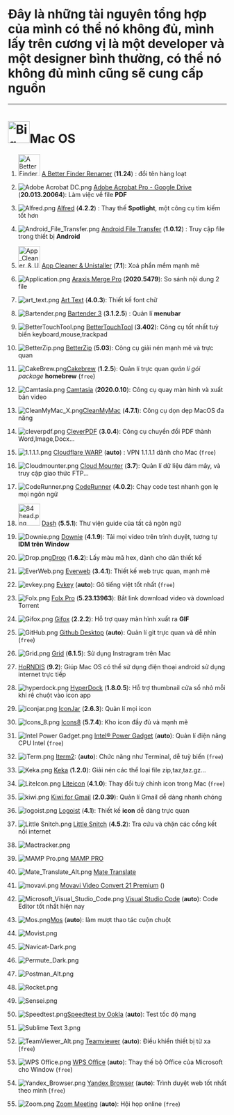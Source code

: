 # Đây là những tài nguyên tổng hợp của mình có thể nó không đủ, mình lấy trên cương vị là một developer và một designer bình thường, có thể nó không đủ mình cũng sẽ cung cấp nguồn

---

# <img src="https://raw.githubusercontent.com/Zenfection/Image/master/2020/11/25-19-33-36-Big_Sur.png" title="" alt="Big_Sur.png" width="50">Mac OS

1. <img src="https://raw.githubusercontent.com/Zenfection/Image/master/2020/11/25-19-34-05-A%20Better%20Finder%20Renamer.png" title="" alt="A Better Finder Renamer.png" width="50"> [A Better Finder Renamer](https://drive.google.com/drive/folders/1chKH_0EgaW9DcXn4CFPbkEk7XEL7AUUD?usp=sharing) (**11.24**) : đổi tên hàng loạt 
2. ![Adobe Acrobat DC.png](https://raw.githubusercontent.com/Zenfection/Image/master/2020/11/25-19-36-00-Adobe%20Acrobat%20DC.png) [Adobe Acrobat Pro - Google Drive](https://drive.google.com/drive/folders/1K9MGzQsucyd9U0_mpbHY6VCMpADbH02W?usp=sharing) (**20.013.20064**):  Làm việc về file **PDF**
3. ![Alfred.png](https://raw.githubusercontent.com/Zenfection/Image/master/2020/11/25-19-36-10-Alfred.png) [Alfred](https://drive.google.com/drive/folders/1sUZxhGb2tCF09FKE7BoZYyiLpoMvQIic?usp=sharing) (**4.2.2**) : Thay thế **Spotlight**, một công cụ tìm kiếm tốt hơn
4. ![Android_File_Transfer.png](https://raw.githubusercontent.com/Zenfection/Image/master/2020/11/25-19-36-20-Android_File_Transfer.png)  [Android File Transfer](https://www.android.com/filetransfer/) (**1.0.12**) : Truy cập file trong thiết bị **Android**
5. <img title="" src="https://raw.githubusercontent.com/Zenfection/Image/master/2020/11/25-19-36-42-App_Cleaner_%26_Uninstaller.png" alt="App_Cleaner_&_Uninstaller.png" width="50"> [App Cleaner &amp; Unistaller](https://drive.google.com/drive/folders/1gkulydy-bE58WCSgAz09GmAlD9o1N-M-?usp=sharing) (**7.1**): Xoá phần mềm mạnh mẽ 
6. ![Application.png](https://raw.githubusercontent.com/Zenfection/Image/master/2020/11/25-19-49-42-Application.png) [Araxis Merge Pro](https://drive.google.com/drive/folders/19X5VpDYF_8fAEXjoaz2gYdP30UMUjj54?usp=sharing) (**2020.5479**): So sánh nội dung 2 file
7. ![art_text.png](https://raw.githubusercontent.com/Zenfection/Image/master/2020/11/25-19-52-06-art_text.png) [Art Text](https://drive.google.com/drive/folders/1njbD3SComBB1D8bZpK-qOd-PU52dwCjU?usp=sharing) (**4.0.3**): Thiết kế font chữ
8. ![Bartender.png](https://raw.githubusercontent.com/Zenfection/Image/master/2020/11/25-19-37-08-Bartender.png) [Bartender 3](https://drive.google.com/drive/folders/1qvy1Loo6_Gh2CyD1Zms9N0rMPf8QpeOa?usp=sharing) (**3.1.2.5**) : Quản lí  **menubar**
9. ![BetterTouchTool.png](https://raw.githubusercontent.com/Zenfection/Image/master/2020/11/25-19-37-15-BetterTouchTool.png) [BetterTouchTool](https://drive.google.com/drive/folders/18czEN9Mv0Xg74qyJv7JoM_cUYj3UtiK0?usp=sharing) (**3.402**): Công cụ tốt nhất tuỳ biến keyboard,mouse,trackpad
10. ![BetterZip.png](https://raw.githubusercontent.com/Zenfection/Image/master/2020/11/25-19-37-22-BetterZip.png)  [BetterZip](https://drive.google.com/drive/folders/1XQuYA4CfPuo8RIk-TXP1gXwCbEadA8ru?usp=sharing) (**5.03**): Công cụ giải nén mạnh mẽ và trực quan
11. ![CakeBrew.png](https://raw.githubusercontent.com/Zenfection/Image/master/2020/11/25-20-16-39-CakeBrew.png)[Cakebrew](https://www.cakebrew.com/) (**1.2.5**): Quản lí trực quan *quản lí gói package* **homebrew** (`free`)
12. ![Camtasia.png](https://raw.githubusercontent.com/Zenfection/Image/master/2020/11/25-19-37-29-Camtasia.png) [Camtasia](https://drive.google.com/drive/folders/1RVtAQI9YIXAuHyH7oKIsulKVUYav2WHq?usp=sharing) (**2020.0.10**): Công cụ quay màn hình và xuất bản video
13. ![CleanMyMac_X.png](https://raw.githubusercontent.com/Zenfection/Image/master/2020/11/25-19-37-39-CleanMyMac_X.png)[CleanMyMac](https://drive.google.com/drive/folders/1rNoEj4TCpnG4JkD1h971uMIm_CgE2OKL?usp=sharing) (**4.7.1**): Công cụ dọn dẹp MacOS đa năng
14. ![cleverpdf.png](https://raw.githubusercontent.com/Zenfection/Image/master/2020/11/25-19-58-55-cleverpdf.png) [CleverPDF](https://drive.google.com/drive/folders/18Um44Sw6wnIHVy5RTA9Qr3QnfAWMvNYN?usp=sharing) (**3.0.4**): Công cụ chuyển đổi PDF thành Word,Image,Docx...
15. ![1.1.1.1.png](https://raw.githubusercontent.com/Zenfection/Image/master/2020/11/25-20-19-46-1.1.1.1.png) [Cloudflare WARP](https://1.1.1.1/download) (**auto**) : VPN 1.1.1.1 dành cho Mac (`free`)
16. ![Cloudmounter.png](https://raw.githubusercontent.com/Zenfection/Image/master/2020/11/25-20-22-27-Cloudmounter.png) [Cloud Mounter](https://drive.google.com/drive/folders/1qQV0L-qtZxCt9Js-ldUeBTJSs47xKN1u?usp=sharing) (**3.7**): Quản lí dữ liệu đám mây, và truy cập giao thức FTP... 
17. ![CodeRunner.png](https://raw.githubusercontent.com/Zenfection/Image/master/2020/11/25-20-27-41-CodeRunner.png) [CodeRunner](https://drive.google.com/drive/folders/12Vt635p0zhAh23K7wOS1gcLRGAdijbno?usp=sharing) (**4.0.2**): Chạy code test nhanh gọn lẹ mọi ngôn ngữ
18. <img src="https://raw.githubusercontent.com/Zenfection/Image/master/2020/11/25-20-25-34-84%20head.png" title="" alt="84 head.png" width="50"> [Dash](https://drive.google.com/drive/folders/1wfTM3V0LHOdU4CqaU-Qe3gmNDq4qxrLp?usp=sharing) (**5.5.1**): Thư viện guide của tất cả ngôn ngữ
19. ![Downie.png](https://raw.githubusercontent.com/Zenfection/Image/master/2020/11/25-19-38-50-Downie.png) [Downie](https://drive.google.com/drive/folders/1bEC8hbgY-RoP1sYCCiNMck0BAECPqO9d?usp=sharing) (**4.1.9**): Tải mọi video trên trình duyệt, tương tự **IDM trên Window**
20. ![Drop.png](https://raw.githubusercontent.com/Zenfection/Image/master/2020/11/25-20-32-56-Drop.png)[Drop](https://drive.google.com/drive/folders/19q5nmJIADqfOO4NJEEzQmDyWgWfnM3Kj?usp=sharing) (**1.6.2**): Lấy màu mã hex, dành cho dân thiết kế
21. ![EverWeb.png](https://raw.githubusercontent.com/Zenfection/Image/master/2020/11/25-19-39-09-EverWeb.png) [Everweb](https://drive.google.com/drive/folders/1gxJLPllnrw4Wpkg3eXTWb1AXNryyzQc6?usp=sharing) (**3.4.1**): Thiết kế web trực quan, mạnh mẽ
22. ![evkey.png](https://raw.githubusercontent.com/Zenfection/Image/master/2020/11/25-20-40-06-evkey.png) [Evkey](https://evkeyvn.com/) (**auto**): Gõ tiếng việt tốt nhất (`free`)
23. ![Folx.png](https://raw.githubusercontent.com/Zenfection/Image/master/2020/11/25-20-43-34-Folx.png) [Folx Pro](https://drive.google.com/drive/folders/1j1atHpqK7DB86UUKGJu1-VkDvL5BxoSw?usp=sharing) (**5.23.13963**): Bắt link download video và download Torrent
24. ![Gifox.png](https://raw.githubusercontent.com/Zenfection/Image/master/2020/11/25-19-39-41-Gifox.png) [Gifox](https://drive.google.com/drive/folders/1rJFbwDizOXYU5gTwPV2OwaoWB2K-WaS6?usp=sharing) (**2.2.2**): Hỗ trợ quay màn hình xuất ra **GIF**
25. ![GitHub.png](https://raw.githubusercontent.com/Zenfection/Image/master/2020/11/25-19-40-03-GitHub.png) [Github Desktop](https://desktop.github.com/) (**auto**): Quản lí git trực quan và dễ nhìn (`free`)
26. ![Grid.png](https://raw.githubusercontent.com/Zenfection/Image/master/2020/11/25-20-46-48-Grid.png) [Grid](https://drive.google.com/drive/folders/11uQ7btUqfUTjVg_UN4pL46DbXle_LtuM?usp=sharing) (**6.1.5**): Sử dụng Instragram trên Mac 
27. [HoRNDIS](https://drive.google.com/drive/folders/1FUnIrrc_F7sJei3JorKor9JcrVyZrqGh?usp=sharing) (**9.2**): Giúp Mac OS có thể sử dụng điện thoại android sử dụng internet trực tiếp
28. ![hyperdock.png](https://raw.githubusercontent.com/Zenfection/Image/master/2020/11/25-20-53-44-hyperdock.png) [HyperDock](https://drive.google.com/drive/folders/1fTEvJgvBWP_S1qJD171exlnNYLJoDmaz?usp=sharing) (**1.8.0.5**): Hỗ trợ thumbnail cửa sổ nhỏ mỗi khi rê chuột vào icon app
29. ![iconjar.png](https://raw.githubusercontent.com/Zenfection/Image/master/2020/11/25-19-40-10-iconjar.png) [IconJar](https://drive.google.com/drive/folders/1hce3GZZ8RySDmmztR5wAoE59nj0Nqo3W?usp=sharing) (**2.6.3**): Quản lí mọi icon
30. ![Icons_8.png](https://raw.githubusercontent.com/Zenfection/Image/master/2020/11/25-20-55-35-Icons_8.png) [Icons8](https://drive.google.com/drive/folders/1JdB5oP0VtnTETmb56ok5cPnPjCncRhWK?usp=sharing) (**5.7.4**): Kho icon đầy đủ và mạnh mẽ
31. ![Intel Power Gadget.png](https://raw.githubusercontent.com/Zenfection/Image/master/2020/11/25-20-55-55-Intel%20Power%20Gadget.png)  [Intel® Power Gadget](https://software.intel.com/content/www/us/en/develop/articles/intel-power-gadget.html) (**auto**): Quản lí điện năng CPU Intel (`free`)
32. ![iTerm.png](https://raw.githubusercontent.com/Zenfection/Image/master/2020/11/25-20-57-04-iTerm.png) [Iterm2](https://iterm2.com/): (**auto**): Chức năng như Terminal, dễ tuỳ biến (`free`)
33. ![Keka.png](https://raw.githubusercontent.com/Zenfection/Image/master/2020/11/25-20-57-25-Keka.png) [Keka](https://drive.google.com/drive/folders/1hbfQNxNpUUZaXTvR95gBI9aqXpaHSHxM?usp=sharing) (**1.2.0**): Giải nén các thể loại file zip,taz,taz.gz... 
34. ![LiteIcon.png](https://raw.githubusercontent.com/Zenfection/Image/master/2020/11/25-20-57-31-LiteIcon.png) [Liteicon](https://freemacsoft.net/liteicon/)  (**4.1.0**): Thay đổi tuỳ chỉnh icon trong Mac (`free`)
35. ![kiwi.png](https://raw.githubusercontent.com/Zenfection/Image/master/2020/11/26-12-53-13-kiwi.png) [Kiwi for Gmail](https://drive.google.com/drive/folders/1TvN3kD16XOUEnbsFo77iJQ4kqM4Rw3Ol?usp=sharing) (**2.0.39**): Quản lí Gmail dễ dàng nhanh chóng
36. ![logoist.png](https://raw.githubusercontent.com/Zenfection/Image/master/2020/11/26-12-53-19-logoist.png) [Logoist](https://drive.google.com/drive/folders/1OjCDAFbtHlYVwmmhdighkW_XDZT7PNlp?usp=sharing) (**4.1**): Thiết kế **icon** dễ dàng trực quan
37. ![Little Snitch.png](https://raw.githubusercontent.com/Zenfection/Image/master/2020/11/25-20-57-51-Little%20Snitch.png)  [Little Snitch](https://drive.google.com/drive/folders/1VMvBet9LPBcUxW7x24BzNZDzzvuiVBg6?usp=sharing) (**4.5.2**): Tra cứu và chặn các cổng kết nối internet
38. ![Mactracker.png](https://raw.githubusercontent.com/Zenfection/Image/master/2020/11/25-20-58-13-Mactracker.png) 
39. ![MAMP Pro.png](https://raw.githubusercontent.com/Zenfection/Image/master/2020/11/25-20-58-35-MAMP%20Pro.png) [MAMP PRO](https://drive.google.com/drive/folders/1JUlTIzebQUQPNnzAKcIBONW13h0mMyG6?usp=sharing)
40. ![Mate_Translate_Alt.png](https://raw.githubusercontent.com/Zenfection/Image/master/2020/11/25-21-00-12-Mate_Translate_Alt.png) [Mate Translate](https://drive.google.com/drive/folders/1iGnqpEYbW03TH0rT4cn_mnqBLHRakWx1?usp=sharing)
41. ![movavi.png](https://raw.githubusercontent.com/Zenfection/Image/master/2020/11/26-13-06-28-movavi.png) [Movavi Video Convert 21 Premium](https://drive.google.com/drive/folders/1hpzO0LgvmqTpwXc-E45YaRXtlP2MFo7r?usp=sharing) ()
    
    
42. ![Microsoft_Visual_Studio_Code.png](https://raw.githubusercontent.com/Zenfection/Image/master/2020/11/25-21-00-27-Microsoft_Visual_Studio_Code.png) [Visual Studio Code](https://code.visualstudio.com/) (**auto**): Code Editor tốt nhất hiện nay
43. ![Mos.png](https://raw.githubusercontent.com/Zenfection/Image/master/2020/11/25-21-00-31-Mos.png)[Mos](https://github.com/Caldis/Mos/releases) (**auto**): làm mượt thao tác cuộn chuột
44. ![Movist.png](https://raw.githubusercontent.com/Zenfection/Image/master/2020/11/25-21-00-34-Movist.png)
45. ![Navicat-Dark.png](https://raw.githubusercontent.com/Zenfection/Image/master/2020/11/25-21-00-40-Navicat-Dark.png)
46. ![Permute_Dark.png](https://raw.githubusercontent.com/Zenfection/Image/master/2020/11/25-21-00-46-Permute_Dark.png)
47. ![Postman_Alt.png](https://raw.githubusercontent.com/Zenfection/Image/master/2020/11/25-21-00-57-Postman_Alt.png)  
48. ![Rocket.png](https://raw.githubusercontent.com/Zenfection/Image/master/2020/11/25-21-00-59-Rocket.png)
49. ![Sensei.png](https://raw.githubusercontent.com/Zenfection/Image/master/2020/11/25-21-01-02-Sensei.png) 
50. ![Speedtest.png](https://raw.githubusercontent.com/Zenfection/Image/master/2020/11/25-21-01-07-Speedtest.png)[‎Speedtest by Ookla](https://apps.apple.com/vn/app/speedtest-by-ookla/id1153157709?l=vi&mt=12) (**auto**): Test tốc độ mạng
51. ![Sublime Text 3.png](https://raw.githubusercontent.com/Zenfection/Image/master/2020/11/25-21-01-12-Sublime%20Text%203.png)
52. ![TeamViewer_Alt.png](https://raw.githubusercontent.com/Zenfection/Image/master/2020/11/25-21-01-15-TeamViewer_Alt.png) [Teamviewer](https://www.teamviewer.com/vi/) (**auto**): Điều khiển thiết bị từ xa (`free`)
53. ![WPS Office.png](https://raw.githubusercontent.com/Zenfection/Image/master/2020/11/25-21-01-18-WPS%20Office.png) [WPS Office](https://apps.apple.com/vn/app/wps-office-pdf-docs-table/id1468073139?l=vi&mt=12) (**auto**): Thay thế bộ Office của Microsoft cho Window (`free`)
54. ![Yandex_Browser.png](https://raw.githubusercontent.com/Zenfection/Image/master/2020/11/25-21-01-21-Yandex_Browser.png) [Yandex Browser](https://browser.yandex.com/) (**auto**): Trình duyệt web tốt nhất theo mình (`free`)
55. ![Zoom.png](https://raw.githubusercontent.com/Zenfection/Image/master/2020/11/25-21-01-24-Zoom.png) [Zoom Meeting](https://zoom.us/) (**auto**): Hội họp online (`free`)